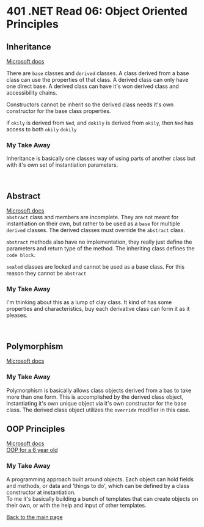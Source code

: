 # 401 .NET Read 06: Object Oriented Principles

## Inheritance
[Microsoft docs](https://docs.microsoft.com/en-us/dotnet/csharp/programming-guide/classes-and-structs/inheritance)<br>

There are `base` classes and `derived` classes.  A class derived from a base class can use the properties of that class.  A derived class can only have one direct base.  A derived class can have it's won derived class and accessibility chains.

Constructors cannot be inherit so the derived class needs it's own constructor for the base class properties.

if `okily` is derived from `Ned`, and `dokily` is derived from `okily`, then `Ned` has access to both `okily` `dokily`

### My Take Away
Inheritance is basically one classes way of using parts of another class but with it's own set of instantiation parameters.

<br>

## Abstract
[Microsoft docs](https://docs.microsoft.com/en-us/dotnet/csharp/programming-guide/classes-and-structs/abstract-and-sealed-classes-and-class-members)<br>
`abstract` class and members are incomplete.  They are not meant for instantiation on their own, but rather to be used as a `base` for multiple `derived` classes.  The derived classes must override the `abstract` class.

`abstract` methods also have no implementation, they really just define the parameters and return type of the method.  The inheriting class defines the `code block`.

`sealed` classes are locked and cannot be used as a base class.  For this reason they cannot be `abstract`

### My Take Away
I'm thinking about this as a lump of clay class.  It kind of has some properties and characteristics, buy each derivative class can form it as it pleases.

<br>

## Polymorphism
[Microsoft docs](https://docs.microsoft.com/en-us/dotnet/csharp/programming-guide/classes-and-structs/polymorphism)<br>

### My Take Away
Polymorphism is basically allows class objects derived from a bas to take more than one form.  This is accomplished by the derived class object, instantiating it's own unique object via it's own constructor for the base class.  The derived class object utilizes the `override` modifier in this case.

## OOP Principles
[Microsoft docs](https://docs.microsoft.com/en-us/dotnet/csharp/tutorials/intro-to-csharp/object-oriented-programming)<br>
[OOP for a 6 year old](https://www.freecodecamp.org/news/object-oriented-programming-concepts-21bb035f7260/)<br>

### My Take Away
A programming approach built around objects.  Each object can hold fields and methods, or data and 'things to do', which can be defined by a class constructor at instantiation.  
To me it's basically building a bunch of templates that can create objects on their own, or with the help and input of other templates.

[Back to the main page](../README.md) 